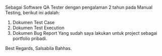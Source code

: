 Sebagai Software QA Tester dengan pengalaman 2 tahun pada Manual Testing, berikut ini adalah:
1. Dokumen Test Case
2. Dokumen Test Execution
3. Dokumen Bug Report
Yang sudah saya lakukan untuk project sebagai portfolio pribadi.

Best Regards, 
Salsabila Bahhas.

